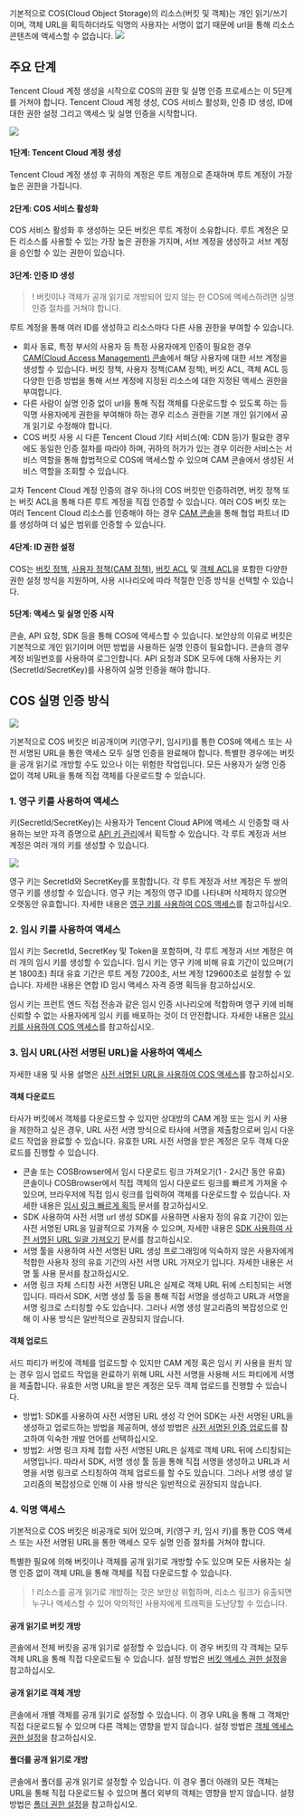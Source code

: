 기본적으로 COS(Cloud Object Storage)의 리소스(버킷 및 객체)는 개인 읽기/쓰기 이며, 객체 URL을 획득하더라도 익명의 사용자는 서명이 없기 때문에 url을 통해 리소스 콘텐츠에 액세스할 수 없습니다.
![](https://qcloudimg.tencent-cloud.cn/raw/fa01129197b8f995eeddf992bd30a13a.png)

## 주요 단계

Tencent Cloud 계정 생성을 시작으로 COS의 권한 및 실명 인증 프로세스는 이 5단계를 거쳐야 합니다. Tencent Cloud 계정 생성, COS 서비스 활성화, 인증 ID 생성, ID에 대한 권한 설정 그리고 액세스 및 실명 인증을 시작합니다. 

![](https://qcloudimg.tencent-cloud.cn/raw/13f73015cca361a685a63531e7eab02e.png)

#### 1단계: Tencent Cloud 계정 생성

Tencent Cloud 계정 생성 후 귀하의 계정은 루트 계정으로 존재하며 루트 계정이 가장 높은 권한을 가집니다.

#### 2단계: COS 서비스 활성화

COS 서비스 활성화 후 생성하는 모든 버킷은 루트 계정이 소유합니다. 루트 계정은 모든 리소스를 사용할 수 있는 가장 높은 권한을 가지며, 서브 계정을 생성하고 서브 계정을 승인할 수 있는 권한이 있습니다. 

#### 3단계: 인증 ID 생성

>! 버킷이나 객체가 공개 읽기로 개방되어 있지 않는 한 COS에 액세스하려면 실명 인증 절차를 거쳐야 합니다.
>

루트 계정을 통해 여러 ID를 생성하고 리소스마다 다른 사용 권한을 부여할 수 있습니다.

- 회사 동료, 특정 부서의 사용자 등 특정 사용자에게 인증이 필요한 경우 [CAM(Cloud Access Management) 콘솔](https://console.cloud.tencent.com/cam)에서 해당 사용자에 대한 서브 계정을 생성할 수 있습니다. 버킷 정책, 사용자 정책(CAM 정책), 버킷 ACL, 객체 ACL 등 다양한 인증 방법을 통해 서브 계정에 지정된 리소스에 대한 지정된 액세스 권한을 부여합니다.
- 다른 사람이 실명 인증 없이 url을 통해 직접 객체를 다운로드할 수 있도록 하는 등 익명 사용자에게 권한을 부여해야 하는 경우 리소스 권한을 기본 개인 읽기에서 공개 읽기로 수정해야 합니다.
- COS 버킷 사용 시 다른 Tencent Cloud 기타 서비스(예: CDN 등)가 필요한 경우에도 동일한 인증 절차를 따라야 하며, 귀하의 허가가 있는 경우 이러한 서비스는 서비스 역할을 통해 합법적으로 COS에 액세스할 수 있으며 CAM 콘솔에서 생성된 서비스 역할을 조회할 수 있습니다.

교차 Tencent Cloud 계정 인증의 경우 하나의 COS 버킷만 인증하려면, 버킷 정책 또는 버킷 ACL을 통해 다른 루트 계정을 직접 인증할 수 있습니다. 여러 COS 버킷 또는 여러 Tencent Cloud 리소스를 인증해야 하는 경우 [CAM 콘솔](https://console.cloud.tencent.com/cam)을 통해 협업 파트너 ID를 생성하여 더 넓은 범위를 인증할 수 있습니다.

#### 4단계: ID 권한 설정

COS는 [버킷 정책](https://intl.cloud.tencent.com/document/product/436/45235), [사용자 정책(CAM 정책)](https://intl.cloud.tencent.com/document/product/436/45236), [버킷 ACL](https://intl.cloud.tencent.com/document/product/436/30583) 및 [객체 ACL](https://intl.cloud.tencent.com/document/product/436/30583)을 포함한 다양한 권한 설정 방식을 지원하며, 사용 시나리오에 따라 적절한 인증 방식을 선택할 수 있습니다.

#### 5단계: 액세스 및 실명 인증 시작

콘솔, API 요청, SDK 등을 통해 COS에 액세스할 수 있습니다. 보안상의 이유로 버킷은 기본적으로 개인 읽기이며 어떤 방법을 사용하든 실명 인증이 필요합니다. 콘솔의 경우 계정 비밀번호를 사용하여 로그인합니다. API 요청과 SDK 모두에 대해 사용자는 키(SecretId/SecretKey)를 사용하여 실명 인증을 해야 합니다.

## COS 실명 인증 방식

![](https://qcloudimg.tencent-cloud.cn/raw/ec955992e6a0af7e9a01b7fd1e009330.png)

기본적으로 COS 버킷은 비공개이며 키(영구키, 임시키)를 통한 COS에 액세스 또는 사전 서명된 URL을 통한 액세스 모두 실명 인증을 완료해야 합니다. 특별한 경우에는 버킷을 공개 읽기로 개방할 수도 있으나 이는 위험한 작업입니다. 모든 사용자가 실명 인증 없이 객체 URL을 통해 직접 객체를 다운로드할 수 있습니다.

### 1. 영구 키를 사용하여 액세스

키(SecretId/SecretKey)는 사용자가 Tencent Cloud API에 액세스 시 인증할 때 사용하는 보안 자격 증명으로 [API 키 관리](https://console.cloud.tencent.com/cam/capi)에서 획득할 수 있습니다. 각 루트 계정과 서브 계정은 여러 개의 키를 생성할 수 있습니다.

![](https://qcloudimg.tencent-cloud.cn/raw/6b2eac5ee953de3ace61b954e12c0cf2.png)

영구 키는 SecretId와 SecretKey를 포함합니다. 각 루트 계정과 서브 계정은 두 쌍의 영구 키를 생성할 수 있습니다. 영구 키는 계정의 영구 ID를 나타내며 삭제하지 않으면 오랫동안 유효합니다. 자세한 내용은 [영구 키를 사용하여 COS 액세스](https://intl.cloud.tencent.com/document/product/436/45241)를 참고하십시오.

### 2. 임시 키를 사용하여 액세스

임시 키는 SecretId, SecretKey 및 Token을 포함하며, 각 루트 계정과 서브 계정은 여러 개의 임시 키를 생성할 수 있습니다. 임시 키는 영구 키에 비해 유효 기간이 있으며(기본 1800초) 최대 유효 기간은 루트 계정 7200초, 서브 계정 129600초로 설정할 수 있습니다. 자세한 내용은 연합 ID 임시 액세스 자격 증명 획득을 참고하십시오.

임시 키는 프런트 엔드 직접 전송과 같은 임시 인증 시나리오에 적합하며 영구 키에 비해 신뢰할 수 없는 사용자에게 임시 키를 배포하는 것이 더 안전합니다. 자세한 내용은 [임시 키를 사용하여 COS 액세스](https://intl.cloud.tencent.com/document/product/436/45242)를 참고하십시오.

### 3. 임시 URL(사전 서명된 URL)을 사용하여 액세스

자세한 내용 및 사용 설명은 [사전 서명된 URL을 사용하여 COS 액세스](https://intl.cloud.tencent.com/document/product/436/45243)를 참고하십시오.

#### 객체 다운로드

타사가 버킷에서 객체를 다운로드할 수 있지만 상대방의 CAM 계정 또는 임시 키 사용을 제한하고 싶은 경우, URL 사전 서명 방식으로 타사에 서명을 제출함으로써 임시 다운로드 작업을 완료할 수 있습니다. 유효한 URL 사전 서명을 받은 계정은 모두 객체 다운로드를 진행할 수 있습니다.

- 콘솔 또는 COSBrowser에서 임시 다운로드 링크 가져오기(1 - 2시간 동안 유효)
콘솔이나 COSBrowser에서 직접 객체의 임시 다운로드 링크를 빠르게 가져올 수 있으며, 브라우저에 직접 임시 링크를 입력하여 객체를 다운로드할 수 있습니다. 자세한 내용은 [임시 링크 빠르게 획득](https://intl.cloud.tencent.com/document/product/436/45243) 문서를 참고하십시오.
<span id="SDK 사용하여 사전 서명 url 생성"></span> 
- SDK 사용하여 사전 서명 url 생성
SDK를 사용하면 사용자 정의 유효 기간이 있는 사전 서명된 URL을 일괄적으로 가져올 수 있으며, 자세한 내용은 [SDK 사용하여 사전 서명된 URL 일괄 가져오기](https://intl.cloud.tencent.com/document/product/436/45243) 문서를 참고하십시오.
- 서명 툴을 사용하여 사전 서명된 URL 생성
프로그래밍에 익숙하지 않은 사용자에게 적합한 사용자 정의 유효 기간의 사전 서명 URL 가져오기 입니다. 자세한 내용은 서명 툴 사용 문서를 참고하십시오.
- 서명 링크 자체 스티칭 
사전 서명된 URL은 실제로 객체 URL 뒤에 스티칭되는 서명입니다. 따라서 SDK, 서명 생성 툴 등을 통해 직접 서명을 생성하고 URL과 서명을 서명 링크로 스티칭할 수도 있습니다. 그러나 서명 생성 알고리즘의 복잡성으로 인해 이 사용 방식은 일반적으로 권장되지 않습니다.

#### 객체 업로드

서드 파티가 버킷에 객체를 업로드할 수 있지만 CAM 계정 혹은 임시 키 사용을 원치 않는 경우 임시 업로드 작업을 완료하기 위해 URL 사전 서명을 사용해 서드 파티에게 서명을 제출합니다. 유효한 서명 URL을 받은 계정은 모두 객체 업로드를 진행할 수 있습니다.

- 방법1: SDK를 사용하여 사전 서명된 URL 생성
각 언어 SDK는 사전 서명된 URL을 생성하고 업로드하는 방법을 제공하며, 생성 방법은 [사전 서명된 인증 업로드](https://intl.cloud.tencent.com/document/product/436/14114)를 참고하여 익숙한 개발 언어를 선택하십시오.
- 방법2: 서명 링크 자체 접합
사전 서명된 URL은 실제로 객체 URL 뒤에 스티칭되는 서명입니다. 따라서 SDK, 서명 생성 툴 등을 통해 직접 서명을 생성하고 URL과 서명을 서명 링크로 스티칭하여 객체 업로드를 할 수도 있습니다. 그러나 서명 생성 알고리즘의 복잡성으로 인해 이 사용 방식은 일반적으로 권장되지 않습니다.

### 4. 익명 액세스

기본적으로 COS 버킷은 비공개로 되어 있으며, 키(영구 키, 임시 키)를 통한 COS 액세스 또는 사전 서명된 URL을 통한 액세스 모두 실명 인증 절차를 거쳐야 합니다.

특별한 필요에 의해 버킷이나 객체를 공개 읽기로 개방할 수도 있으며 모든 사용자는 실명 인증 없이 객체 URL을 통해 객체를 직접 다운로드할 수 있습니다.

>! 리소스를 공개 읽기로 개방하는 것은 보안상 위험하며, 리소스 링크가 유출되면 누구나 액세스할 수 있어 악의적인 사용자에게 트래픽을 도난당할 수 있습니다.
>

#### 공개 읽기로 버킷 개방

콘솔에서 전체 버킷을 공개 읽기로 설정할 수 있습니다. 이 경우 버킷의 각 객체는 모두 객체 URL을 통해 직접 다운로드될 수 있습니다. 설정 방법은 [버킷 액세스 권한 설정](https://intl.cloud.tencent.com/document/product/436/13315)을 참고하십시오.

#### 공개 읽기로 객체 개방

콘솔에서 개별 객체를 공개 읽기로 설정할 수 있습니다. 이 경우 URL을 통해 그 객체만 직접 다운로드될 수 있으며 다른 객체는 영향을 받지 않습니다. 설정 방법은 [객체 액세스 권한 설정](https://intl.cloud.tencent.com/document/product/436/13327)을 참고하십시오.

#### 폴더를 공개 읽기로 개방

콘솔에서 폴더를 공개 읽기로 설정할 수 있습니다. 이 경우 폴더 아래의 모든 객체는 URL을 통해 직접 다운로드될 수 있으며 폴더 외부의 객체는 영향을 받지 않습니다. 설정 방법은 [폴더 권한 설정](https://intl.cloud.tencent.com/document/product/436/35261)을 참고하십시오.

